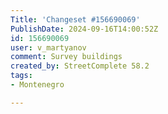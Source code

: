 ```yaml
---
Title: 'Changeset #156690069'
PublishDate: 2024-09-16T14:00:52Z
id: 156690069
user: v_martyanov
comment: Survey buildings
created_by: StreetComplete 58.2
tags:
- Montenegro

---
```

